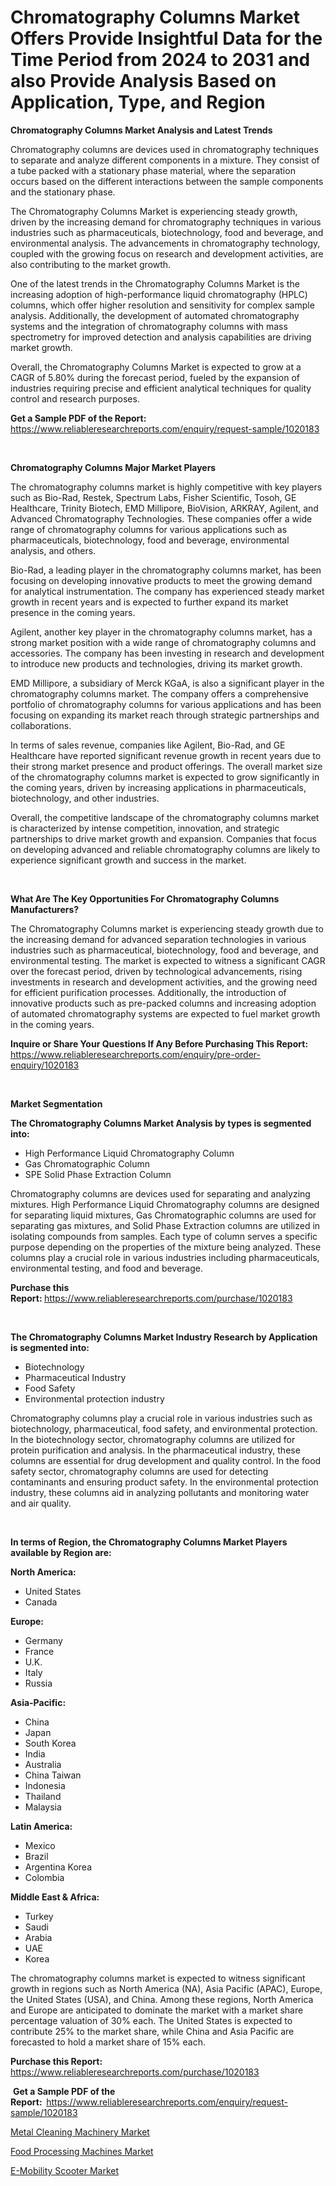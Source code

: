 <p><h1>Chromatography Columns Market Offers Provide Insightful Data for the Time Period from 2024 to 2031 and also Provide Analysis Based on Application, Type, and Region</h1></p><p><strong>Chromatography Columns Market Analysis and Latest Trends</strong></p>
<p><p>Chromatography columns are devices used in chromatography techniques to separate and analyze different components in a mixture. They consist of a tube packed with a stationary phase material, where the separation occurs based on the different interactions between the sample components and the stationary phase.</p><p>The Chromatography Columns Market is experiencing steady growth, driven by the increasing demand for chromatography techniques in various industries such as pharmaceuticals, biotechnology, food and beverage, and environmental analysis. The advancements in chromatography technology, coupled with the growing focus on research and development activities, are also contributing to the market growth.</p><p>One of the latest trends in the Chromatography Columns Market is the increasing adoption of high-performance liquid chromatography (HPLC) columns, which offer higher resolution and sensitivity for complex sample analysis. Additionally, the development of automated chromatography systems and the integration of chromatography columns with mass spectrometry for improved detection and analysis capabilities are driving market growth.</p><p>Overall, the Chromatography Columns Market is expected to grow at a CAGR of 5.80% during the forecast period, fueled by the expansion of industries requiring precise and efficient analytical techniques for quality control and research purposes.</p></p>
<p><strong>Get a Sample PDF of the Report:&nbsp;</strong> <a href="https://www.reliableresearchreports.com/enquiry/request-sample/1020183">https://www.reliableresearchreports.com/enquiry/request-sample/1020183</a></p>
<p>&nbsp;</p>
<p><strong>Chromatography Columns Major Market Players</strong></p>
<p><p>The chromatography columns market is highly competitive with key players such as Bio-Rad, Restek, Spectrum Labs, Fisher Scientific, Tosoh, GE Healthcare, Trinity Biotech, EMD Millipore, BioVision, ARKRAY, Agilent, and Advanced Chromatography Technologies. These companies offer a wide range of chromatography columns for various applications such as pharmaceuticals, biotechnology, food and beverage, environmental analysis, and others.</p><p>Bio-Rad, a leading player in the chromatography columns market, has been focusing on developing innovative products to meet the growing demand for analytical instrumentation. The company has experienced steady market growth in recent years and is expected to further expand its market presence in the coming years.</p><p>Agilent, another key player in the chromatography columns market, has a strong market position with a wide range of chromatography columns and accessories. The company has been investing in research and development to introduce new products and technologies, driving its market growth.</p><p>EMD Millipore, a subsidiary of Merck KGaA, is also a significant player in the chromatography columns market. The company offers a comprehensive portfolio of chromatography columns for various applications and has been focusing on expanding its market reach through strategic partnerships and collaborations.</p><p>In terms of sales revenue, companies like Agilent, Bio-Rad, and GE Healthcare have reported significant revenue growth in recent years due to their strong market presence and product offerings. The overall market size of the chromatography columns market is expected to grow significantly in the coming years, driven by increasing applications in pharmaceuticals, biotechnology, and other industries. </p><p>Overall, the competitive landscape of the chromatography columns market is characterized by intense competition, innovation, and strategic partnerships to drive market growth and expansion. Companies that focus on developing advanced and reliable chromatography columns are likely to experience significant growth and success in the market.</p></p>
<p>&nbsp;</p>
<p><strong>What Are The Key Opportunities For Chromatography Columns Manufacturers?</strong></p>
<p><p>The Chromatography Columns market is experiencing steady growth due to the increasing demand for advanced separation technologies in various industries such as pharmaceutical, biotechnology, food and beverage, and environmental testing. The market is expected to witness a significant CAGR over the forecast period, driven by technological advancements, rising investments in research and development activities, and the growing need for efficient purification processes. Additionally, the introduction of innovative products such as pre-packed columns and increasing adoption of automated chromatography systems are expected to fuel market growth in the coming years.</p></p>
<p><strong>Inquire or Share Your Questions If Any Before Purchasing This Report:</strong> <a href="https://www.reliableresearchreports.com/enquiry/pre-order-enquiry/1020183">https://www.reliableresearchreports.com/enquiry/pre-order-enquiry/1020183</a></p>
<p>&nbsp;</p>
<p><strong>Market Segmentation</strong></p>
<p><strong>The Chromatography Columns Market Analysis by types is segmented into:</strong></p>
<p><ul><li>High Performance Liquid Chromatography Column</li><li>Gas Chromatographic Column</li><li>SPE Solid Phase Extraction Column</li></ul></p>
<p><p>Chromatography columns are devices used for separating and analyzing mixtures. High Performance Liquid Chromatography columns are designed for separating liquid mixtures, Gas Chromatographic columns are used for separating gas mixtures, and Solid Phase Extraction columns are utilized in isolating compounds from samples. Each type of column serves a specific purpose depending on the properties of the mixture being analyzed. These columns play a crucial role in various industries including pharmaceuticals, environmental testing, and food and beverage.</p></p>
<p><strong>Purchase this Report:&nbsp;</strong><a href="https://www.reliableresearchreports.com/purchase/1020183">https://www.reliableresearchreports.com/purchase/1020183</a></p>
<p>&nbsp;</p>
<p><strong>The Chromatography Columns Market Industry Research by Application is segmented into:</strong></p>
<p><ul><li>Biotechnology</li><li>Pharmaceutical Industry</li><li>Food Safety</li><li>Environmental protection industry</li></ul></p>
<p><p>Chromatography columns play a crucial role in various industries such as biotechnology, pharmaceutical, food safety, and environmental protection. In the biotechnology sector, chromatography columns are utilized for protein purification and analysis. In the pharmaceutical industry, these columns are essential for drug development and quality control. In the food safety sector, chromatography columns are used for detecting contaminants and ensuring product safety. In the environmental protection industry, these columns aid in analyzing pollutants and monitoring water and air quality.</p></p>
<p>&nbsp;</p>
<p><strong>In terms of Region, the Chromatography Columns Market Players available by Region are:</strong></p>
<p>
    <p> <strong> North America: </strong>
        <ul>
            <li>United States</li>
            <li>Canada</li>
        </ul>
        </p> 
    <p> <strong> Europe: </strong>
        <ul>
            <li>Germany</li>
            <li>France</li>
            <li>U.K.</li>
            <li>Italy</li>
            <li>Russia</li>
        </ul>
        </p> 
    <p> <strong> Asia-Pacific: </strong>
        <ul>
            <li>China</li>
            <li>Japan</li>
            <li>South Korea</li>
            <li>India</li>
            <li>Australia</li>
            <li>China Taiwan</li>
            <li>Indonesia</li>
            <li>Thailand</li>
            <li>Malaysia</li>
        </ul>
        </p> 
    <p> <strong> Latin America: </strong>
        <ul>
            <li>Mexico</li>
            <li>Brazil</li>
            <li>Argentina Korea</li>
            <li>Colombia</li>
        </ul>
        </p> 
    <p> <strong> Middle East & Africa: </strong>
        <ul>
            <li>Turkey</li>
            <li>Saudi</li>
            <li>Arabia</li>
            <li>UAE</li>
            <li>Korea</li>
        </ul>
    </p>
    </p>
<p><p>The chromatography columns market is expected to witness significant growth in regions such as North America (NA), Asia Pacific (APAC), Europe, the United States (USA), and China. Among these regions, North America and Europe are anticipated to dominate the market with a market share percentage valuation of 30% each. The United States is expected to contribute 25% to the market share, while China and Asia Pacific are forecasted to hold a market share of 15% each.</p></p>
<p><strong>Purchase this Report: </strong><a href="https://www.reliableresearchreports.com/purchase/1020183">https://www.reliableresearchreports.com/purchase/1020183</a></p>
<p>&nbsp;<strong>Get a Sample PDF of the Report:&nbsp;&nbsp;</strong><a href="https://www.reliableresearchreports.com/enquiry/request-sample/1020183">https://www.reliableresearchreports.com/enquiry/request-sample/1020183</a></p>
<p><strong></strong></p>
<p><p><a href="https://view.publitas.com/reportprime-1/global-metal-cleaning-machinery-market-size-and-market-trends-insights-and-projections-from-2023-to-2030/">Metal Cleaning Machinery Market</a></p><p><a href="https://view.publitas.com/reportprime-1/food-processing-machines-market-size-global-industry-overview-market-segmentation-and-forecast-2023-to-2030/">Food Processing Machines Market</a></p><p><a href="https://view.publitas.com/reportprime-1/e-mobility-scooter-market-a-comprehensive-report-of-its-market-share-growth-trends-2023-2030/">E-Mobility Scooter Market</a></p></p>